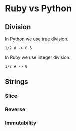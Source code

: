 # Ruby vs Python

## Division

In Python we use true division.

```
1/2 # -> 0.5
```

In Ruby we use integer division.

```
1/2 # -> 0
```

## Strings

### Slice

### Reverse

### Immutability
